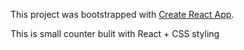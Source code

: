 This project was bootstrapped with [Create React App](https://github.com/facebook/create-react-app).

This is small counter bulit with React + CSS styling
